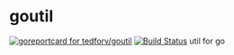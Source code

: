 # goutil
[![goreportcard for tedforv/goutil][2]][1]
[![Build Status](https://www.travis-ci.org/TedForV/goutil.svg?branch=master)](https://www.travis-ci.org/TedForV/goutil)
util for go



[1]: https://goreportcard.com/report/github.com/tedforv/goutil
[2]: https://goreportcard.com/badge/github.com/tedforv/goutil
